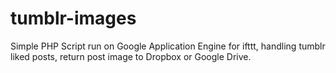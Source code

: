 tumblr-images
=============

Simple PHP Script run on Google Application Engine for ifttt, handling tumblr liked posts, return post image to Dropbox or Google Drive.
